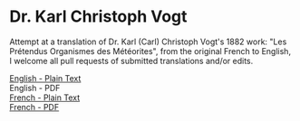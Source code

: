 # Dr. Karl Christoph Vogt

Attempt at a translation of Dr. Karl (Carl) Christoph Vogt's 1882 work: "Les Prétendus Organismes des Météorites", from the original French to English, I welcome all pull requests of submitted translations and/or edits.

[English - Plain Text](full-text-english.md)  
English - PDF  
[French - Plain Text](full-text-french.md)  
[French - PDF](https://solaranamnesis.b-cdn.net/KarlVogt/vogt_les_pretendus_french_PDFlaTex.pdf)  
